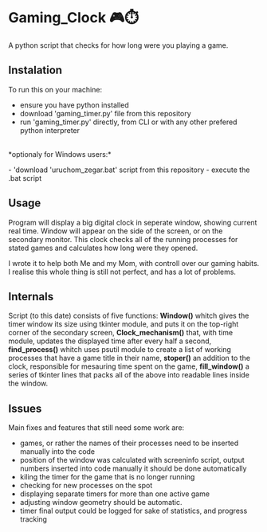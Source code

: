 # Gaming_Clock 🎮⏱️

A python script that checks for how long were you playing a game.

## Instalation

To run this on your machine:
- ensure you have python installed
- download 'gaming_timer.py' file from this repository
- run 'gaming_timer.py' directly, from CLI or with any other prefered python interpreter
<p><br>*optionaly for Windows users:*</p>
- 'download 'uruchom_zegar.bat' script from this repository
- execute the .bat script


## Usage

Program will display a big digital clock in seperate window, showing current real time. Window will appear on the side of the screen, or on the secondary monitor.
This clock checks all of the running processes for stated games and calculates how long were they opened.

I wrote it to help both Me and my Mom, with controll over our gaming habits.
I realise this whole thing is still not perfect, and has a lot of problems.

## Internals

Script (to this date) consists of five functions:
**Window()**
whitch gives the timer window its size using tkinter module, and puts it on the top-right corner of the secondary screen,
**Clock_mechanism()**
that, with time module, updates the displayed time after every half a second,
**find_process()**
whitch uses psutil module to create a list of working processes that have a game title in their name,
**stoper()**
an addition to the clock, responsible for mesauring time spent on the game,
**fill_window()**
a series of tkinter lines that packs all of the above into readable lines inside the window.

## Issues

Main fixes and features that still need some work are:
+ games, or rather the names of their processes need to be inserted manually into the code
+ position of the window was calculated with screeninfo script, output numbers inserted into code manually
 it should be done automatically
+ kiling the timer for the game that is no longer running
+ checking for new processes on the spot
+ displaying separate timers for more than one active game
+ adjusting window geometry should be automatic.
+ timer final output could be logged for sake of statistics, and progress tracking
